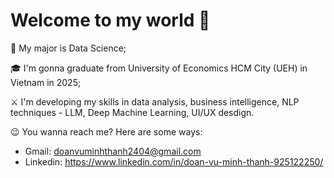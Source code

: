 # Welcome to my world 🤗
🌟 My major is Data Science;

🎓 I'm gonna graduate from University of Economics HCM City (UEH) in Vietnam in 2025;

⚔️ I'm developing my skills in data analysis, business intelligence, NLP techniques - LLM, Deep Machine Learning, UI/UX desdign.

😉 You wanna reach me? Here are some ways:
* Gmail: doanvuminhthanh2404@gmail.com
* Linkedin: https://www.linkedin.com/in/doan-vu-minh-thanh-925122250/
